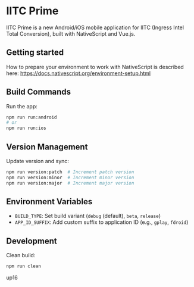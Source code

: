 # IITC Prime

IITC Prime is a new Android/iOS mobile application for IITC (Ingress Intel Total Conversion), built with NativeScript and Vue.js.

## Getting started

How to prepare your environment to work with NativeScript is described here: https://docs.nativescript.org/environment-setup.html

## Build Commands

Run the app:
```bash
npm run run:android
# or
npm run run:ios
```

## Version Management

Update version and sync:
```bash
npm run version:patch  # Increment patch version
npm run version:minor  # Increment minor version
npm run version:major  # Increment major version
```

## Environment Variables

- `BUILD_TYPE`: Set build variant (`debug` (default), `beta`, `release`)
- `APP_ID_SUFFIX`: Add custom suffix to application ID (e.g., `gplay`, `fdroid`)

## Development

Clean build:
```bash
npm run clean
```
up16

